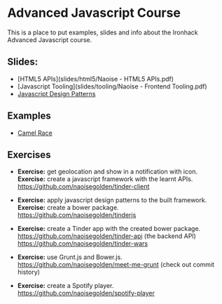 # Advanced Javascript Course

This is a place to put examples, slides and info about the Ironhack Advanced Javascript course.

## Slides:

- [HTML5 APIs](slides/html5/Naoise - HTML5 APIs.pdf)
- [Javascript Tooling](slides/tooling/Naoise - Frontend Tooling.pdf)
- [Javascript Design Patterns](slides/patterns/index.html)

## Examples

- [Camel Race](examples/camelrace/index.html)

## Exercises

- **Exercise:** get geolocation and show in a notification with icon.<br>
    **Exercise:** create a javascript framework with the learnt APIs.<br>
    https://github.com/naoisegolden/tinder-client

- **Exercise:** apply javascript design patterns to the built framework.<br>
    **Exercise:** create a bower package.<br>
    https://github.com/naoisegolden/tinderjs

- **Exercise:** create a Tinder app with the created bower package.<br>
    https://github.com/naoisegolden/tinder-api (the backend API)
    https://github.com/naoisegolden/tinder-wars

- **Exercise:** use Grunt.js and Bower.js.<br>
    https://github.com/naoisegolden/meet-me-grunt (check out commit history)

- **Exercise:** create a Spotify player.<br>
    https://github.com/naoisegolden/spotify-player
